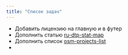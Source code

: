```yaml
---
title: "Список задач"
---
```


- Добавить лицензию на главную и в футер
- Дополнить статью [ru-dtp-stat-map](content/notes/ru-dtp-stat-map.md)
- Дополнить список [osm-projects-list](notes/osm-projects-list.md)
- 